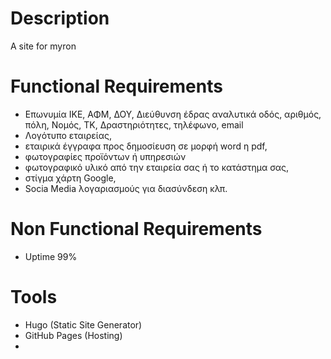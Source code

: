# Description
A site for myron 
# Functional Requirements 
- Επωνυμία ΙΚΕ, ΑΦΜ, ΔΟΥ, Διεύθυνση έδρας αναλυτικά οδός, αριθμός, πόλη, Νομός, ΤΚ, Δραστηριότητες, τηλέφωνο, email
- Λογότυπο εταιρείας, 
- εταιρικά έγγραφα προς δημοσίευση σε μορφή word η pdf, 
- φωτογραφίες προϊόντων ή υπηρεσιών
- φωτογραφικό υλικό από την εταιρεία σας ή το κατάστημα σας, 
- στίγμα χάρτη Google, 
- Socia Media λογαριασμούς για διασύνδεση κλπ.

# Non Functional Requirements 
- Uptime 99%

# Tools
- Hugo (Static Site Generator)
- GitHub Pages (Hosting)
- 
